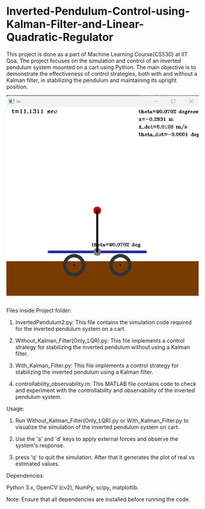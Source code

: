 # Inverted-Pendulum-Control-using-Kalman-Filter-and-Linear-Quadratic-Regulator

This project is done as a part of Machine Learning Course(CS530) at IIT Goa. The project focuses on the simulation and control of an inverted pendulum system mounted on a cart using Python. The main objective is to demonstrate the effectiveness of control strategies, both with and without a Kalman filter, in stabilizing the pendulum and maintaining its upright position.

![Image from simulation](https://github.com/ramyarshet123/Inverted-pendulum-control-using-kalman-filter/blob/main/result.png)


Files inside Project folder:

1. InvertedPendulum2.py: This file contains the simulation code required for the inverted pendulum system on a cart. 

2. Without_Kalman_Filter(Only_LQR).py: This file implements a control strategy for stabilizing the inverted pendulum without using a Kalman filter. 

3. With_Kalman_Filter.py: This file implements a control strategy for stabilizing the inverted pendulum using a Kalman filter. 

4. controllability_observability.m: This MATLAB file contains code to check and experiment with the controllability and observability of the inverted pendulum system.


Usage:

1. Run Without_Kalman_Filter(Only_LQR).py or With_Kalman_Filter.py to visualize the simulation of the inverted pendulum system on cart.

2. Use the 'a' and 'd' keys to apply external forces and observe the system's response.

3. press 'q' to quit the simulation. After that it generates the plot of real vs estimated values.


Dependencies:

Python 3.x, OpenCV (cv2), NumPy, scipy, matplotlib.


Note: Ensure that all dependencies are installed before running the code.
